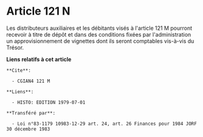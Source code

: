 # Article 121 N

Les distributeurs auxiliaires et les débitants visés à l'article 121 M pourront recevoir  à titre de dépôt  et dans des
conditions fixées par l'administration  un approvisionnement de vignettes dont ils seront comptables vis-à-vis du Trésor.

**Liens relatifs à cet article**

	**Cite**:

	  - CGIAN4 121 M

	**Liens**:

	  - HISTO: EDITION 1979-07-01

	**Transféré par**:

	  - Loi n°83-1179 10983-12-29 art. 24, art. 26 Finances pour 1984 JORF 30 décembre 1983
